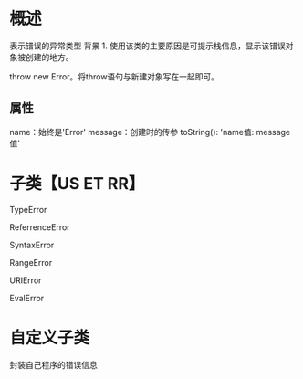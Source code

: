 # 概述
表示错误的异常类型
背景
	1. 使用该类的主要原因是可提示栈信息，显示该错误对象被创建的地方。

throw new Error。将throw语句与新建对象写在一起即可。
## 属性
name：始终是'Error'
message：创建时的传参
toString(): 'name值: message值'
# 子类【US ET RR】
TypeError

ReferrenceError

SyntaxError

RangeError

URIError

EvalError

# 自定义子类 
封装自己程序的错误信息